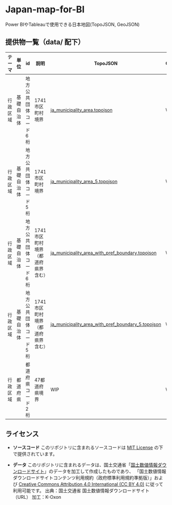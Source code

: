 # Japan-map-for-BI

Power BIやTableauで使用できる日本地図(TopoJSON, GeoJSON)

## 提供物一覧（data/ 配下）

<table>
  <thead>
    <tr>
      <th>テーマ</th>
      <th>単位</th>
      <th>id</th>
      <th>説明</th>
      <th>TopoJSON</th>
      <th>GeoJSON</th>
      <th>画像</th>
    </tr>
  </thead>
  <tbody>
    <tr>
      <td>行政区域</td>
      <td>基礎自治体</td>
      <td>地方公共団体コード6桁</td>
      <td>1741市区町村境界</td>
      <td><a href="data/行政区域/municipality/ja_municipality_area.topojson">ja_municipality_area.topojson</a></td>
      <td>WIP</td>
      <td>WIP</td>
    </tr>
    <tr>
      <td>行政区域</td>
      <td>基礎自治体</td>
      <td>地方公共団体コード5桁</td>
      <td>1741市区町村境界</td>
      <td><a href="data/administrative_area/municipality/ja_municipality_area_5.topojson">ja_municipality_area_5.topojson</a></td>
      <td>WIP</td>
      <td><img src="img/ja_municipality_area_5.jpg" alt="ja_municipality_area_5.topojson プレビュー" width="220" /></td>
    </tr>
    <tr>
      <td>行政区域</td>
      <td>基礎自治体</td>
      <td>地方公共団体コード6桁</td>
      <td>1741市区町村境界（都道府県界含む）</td>
      <td><a href="data/基礎自治体/municipality/ja_municipality_area_with_pref_boundary.topojson">ja_municipality_area_with_pref_boundary.topojson</a></td>
      <td>WIP</td>
      <td>WIP</td>
    </tr>
    <tr>
      <td>行政区域</td>
      <td>基礎自治体</td>
      <td>地方公共団体コード5桁</td>
      <td>1741市区町村境界（都道府県界含む）</td>
      <td><a href="data/基礎自治体/municipality/ja_municipality_area_with_pref_boundary_5.topojson">ja_municipality_area_with_pref_boundary_5.topojson</a></td>
      <td>WIP</td>
      <td>WIP</td>
    </tr>
    <tr>
      <td>行政区域</td>
      <td>都道府県</td>
      <td>都道府県コード2桁</td>
      <td>47都道府県境界</td>
      <td>WIP</td>
      <td>WIP</td>
      <td>WIP</td>
    </tr>
  </tbody>
</table>

## ライセンス

- **ソースコード**
  このリポジトリに含まれるソースコードは [MIT License](./LICENSE) の下で提供されています。

- **データ**
  このリポジトリに含まれるデータは、国土交通省「[国土数値情報ダウンロードサイト](https://nlftp.mlit.go.jp/ksj/)」のデータを加工して作成したものであり、
  「国土数値情報ダウンロードサイトコンテンツ利用規約（政府標準利用規約準拠版）」および
  [Creative Commons Attribution 4.0 International (CC BY 4.0)](https://creativecommons.org/licenses/by/4.0/legalcode.ja) に従って利用可能です。
  出典：国土交通省 国土数値情報ダウンロードサイト（URL）
  加工：K-Oxon
